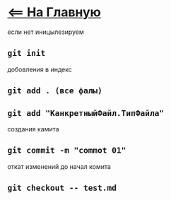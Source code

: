 # [<== На Главную](/index.md)

если нет иницылезируем   
## `git init`

добовления в индекс
## `git add . (все фалы)`  
## `git add "КанкретныйФайл.ТипФайла"`

создания камита 
## `git commit -m "commot 01"`

откат изменений до начал комита
## `git checkout -- test.md`

